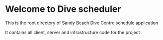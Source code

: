 # Welcome to Dive scheduler

This is the root directory of Sandy Beach Dive Centre schedule application

It contains all client, server and infrastructure code for the project
